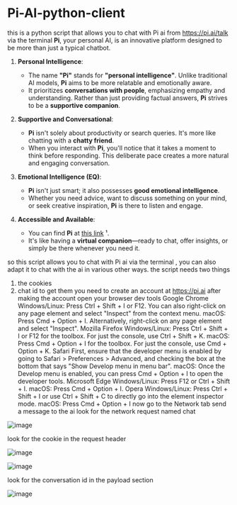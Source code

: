 # Pi-AI-python-client
this is a python script that allows you to chat with Pi ai from https://pi.ai/talk via the terminal
**Pi**, your personal AI, is an innovative platform designed to be more than just a typical chatbot.

1. **Personal Intelligence**:
   - The name **"Pi"** stands for **"personal intelligence"**. Unlike traditional AI models, **Pi** aims to be more relatable and emotionally aware.
   - It prioritizes **conversations with people**, emphasizing empathy and understanding. Rather than just providing factual answers, **Pi** strives to be a **supportive companion**.

2. **Supportive and Conversational**:
   - **Pi** isn't solely about productivity or search queries. It's more like chatting with a **chatty friend**.
   - When you interact with **Pi**, you'll notice that it takes a moment to think before responding. This deliberate pace creates a more natural and engaging conversation.


3. **Emotional Intelligence (EQ)**:
   - **Pi** isn't just smart; it also possesses **good emotional intelligence**.
   - Whether you need advice, want to discuss something on your mind, or seek creative inspiration, **Pi** is there to listen and engage.

4. **Accessible and Available**:
   - You can find **Pi** at [this link](https://pi.ai/talk) ¹.
   - It's like having a **virtual companion**—ready to chat, offer insights, or simply be there whenever you need it.

so this script allows you to chat with Pi ai via the terminal , you can also adapt it to chat with the ai in various other ways.
the script needs two things
1. the cookies
2. chat id
to get them you need to create an account at https://pi.ai
after making the account open your browser dev tools
Google Chrome
Windows/Linux: Press Ctrl + Shift + I or F12. You can also right-click on any page element and select "Inspect" from the context menu.
macOS: Press Cmd + Option + I. Alternatively, right-click on any page element and select "Inspect".
Mozilla Firefox
Windows/Linux: Press Ctrl + Shift + I or F12 for the toolbox. For just the console, use Ctrl + Shift + K.
macOS: Press Cmd + Option + I for the toolbox. For just the console, use Cmd + Option + K.
Safari
First, ensure that the developer menu is enabled by going to Safari > Preferences > Advanced, and checking the box at the bottom that says "Show Develop menu in menu bar".
macOS: Once the Develop menu is enabled, you can press Cmd + Option + I to open the developer tools.
Microsoft Edge
Windows/Linux: Press F12 or Ctrl + Shift + I.
macOS: Press Cmd + Option + I.
Opera
Windows/Linux: Press Ctrl + Shift + I or use Ctrl + Shift + C to directly go into the element inspector mode.
macOS: Press Cmd + Option + I
now go to the Network tab
send a message to the ai
look for the network request named chat 

![image](https://github.com/Debronejacobs/Pi-AI-python-client/assets/167520006/70d0a30c-41ed-4d78-90ee-477dca4305dd)





look for the cookie in the request header



![image](https://github.com/Debronejacobs/Pi-AI-python-client/assets/167520006/5750e5cb-fe68-4382-8303-b600290f592c)





![image](https://github.com/Debronejacobs/Pi-AI-python-client/assets/167520006/a3c4f90d-8496-473f-8458-b4345db8300c)











look for the conversation id in the payload section 






![image](https://github.com/Debronejacobs/Pi-AI-python-client/assets/167520006/a9a87dd9-a406-41be-8175-12063063f713)












